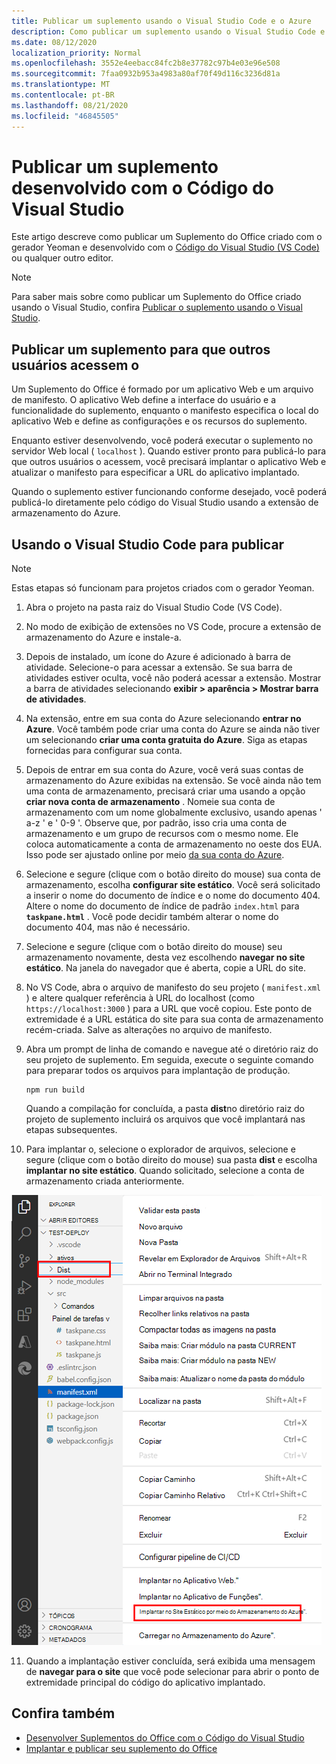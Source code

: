 ```yaml
---
title: Publicar um suplemento usando o Visual Studio Code e o Azure
description: Como publicar um suplemento usando o Visual Studio Code e o Azure Active Directory
ms.date: 08/12/2020
localization_priority: Normal
ms.openlocfilehash: 3552e4eebacc84fc2b8e37782c97b4e03e96e508
ms.sourcegitcommit: 7faa0932b953a4983a80af70f49d116c3236d81a
ms.translationtype: MT
ms.contentlocale: pt-BR
ms.lasthandoff: 08/21/2020
ms.locfileid: "46845505"
---
```

# <a name="publish-an-add-in-developed-with-visual-studio-code"></a>Publicar um suplemento desenvolvido com o Código do Visual Studio

Este artigo descreve como publicar um Suplemento do Office criado com o gerador Yeoman e desenvolvido com o [Código do Visual Studio (VS Code)](https://code.visualstudio.com) ou qualquer outro editor.

> [!NOTE]
> Para saber mais sobre como publicar um Suplemento do Office criado usando o Visual Studio, confira [Publicar o suplemento usando o Visual Studio](package-your-add-in-using-visual-studio.md).

## <a name="publishing-an-add-in-for-other-users-to-access"></a>Publicar um suplemento para que outros usuários acessem o

Um Suplemento do Office é formado por um aplicativo Web e um arquivo de manifesto. O aplicativo Web define a interface do usuário e a funcionalidade do suplemento, enquanto o manifesto especifica o local do aplicativo Web e define as configurações e os recursos do suplemento.

Enquanto estiver desenvolvendo, você poderá executar o suplemento no servidor Web local ( `localhost` ). Quando estiver pronto para publicá-lo para que outros usuários o acessem, você precisará implantar o aplicativo Web e atualizar o manifesto para especificar a URL do aplicativo implantado.

Quando o suplemento estiver funcionando conforme desejado, você poderá publicá-lo diretamente pelo código do Visual Studio usando a extensão de armazenamento do Azure.

## <a name="using-visual-studio-code-to-publish"></a>Usando o Visual Studio Code para publicar

>[!NOTE]
> Estas etapas só funcionam para projetos criados com o gerador Yeoman.

1. Abra o projeto na pasta raiz do Visual Studio Code (VS Code).
2. No modo de exibição de extensões no VS Code, procure a extensão de armazenamento do Azure e instale-a.
3. Depois de instalado, um ícone do Azure é adicionado à barra de atividade. Selecione-o para acessar a extensão. Se sua barra de atividades estiver oculta, você não poderá acessar a extensão. Mostrar a barra de atividades selecionando **exibir > aparência > Mostrar barra de atividades**.
4. Na extensão, entre em sua conta do Azure selecionando **entrar no Azure**. Você também pode criar uma conta do Azure se ainda não tiver um selecionando **criar uma conta gratuita do Azure**. Siga as etapas fornecidas para configurar sua conta.
5. Depois de entrar em sua conta do Azure, você verá suas contas de armazenamento do Azure exibidas na extensão. Se você ainda não tem uma conta de armazenamento, precisará criar uma usando a opção **criar nova conta de armazenamento** . Nomeie sua conta de armazenamento com um nome globalmente exclusivo, usando apenas ' a-z ' e ' 0-9 '. Observe que, por padrão, isso cria uma conta de armazenamento e um grupo de recursos com o mesmo nome. Ele coloca automaticamente a conta de armazenamento no oeste dos EUA. Isso pode ser ajustado online por meio [da sua conta do Azure](https://portal.azure.com/).
6. Selecione e segure (clique com o botão direito do mouse) sua conta de armazenamento, escolha **configurar site estático**. Você será solicitado a inserir o nome do documento de índice e o nome do documento 404. Altere o nome do documento de índice de padrão `index.html` para **`taskpane.html`** . Você pode decidir também alterar o nome do documento 404, mas não é necessário.
7. Selecione e segure (clique com o botão direito do mouse) seu armazenamento novamente, desta vez escolhendo **navegar no site estático**. Na janela do navegador que é aberta, copie a URL do site.
8. No VS Code, abra o arquivo de manifesto do seu projeto ( `manifest.xml` ) e altere qualquer referência à URL do localhost (como `https://localhost:3000` ) para a URL que você copiou. Este ponto de extremidade é a URL estática do site para sua conta de armazenamento recém-criada. Salve as alterações no arquivo de manifesto.
9. Abra um prompt de linha de comando e navegue até o diretório raiz do seu projeto de suplemento. Em seguida, execute o seguinte comando para preparar todos os arquivos para implantação de produção.

    ```command&nbsp;line
    npm run build
    ```

    Quando a compilação for concluída, a pasta **dist**no diretório raiz do projeto de suplemento incluirá os arquivos que você implantará nas etapas subsequentes.

10. Para implantar o, selecione o explorador de arquivos, selecione e segure (clique com o botão direito do mouse) sua pasta **dist** e escolha **implantar no site estático**. Quando solicitado, selecione a conta de armazenamento criada anteriormente.

![Implantando em um site estático](../images/deploy-to-static-website.png)

11. Quando a implantação estiver concluída, será exibida uma mensagem de **navegar para o site** que você pode selecionar para abrir o ponto de extremidade principal do código do aplicativo implantado.

## <a name="see-also"></a>Confira também

- [Desenvolver Suplementos do Office com o Código do Visual Studio](../develop/develop-add-ins-vscode.md)
- [Implantar e publicar seu suplemento do Office](../publish/publish.md)
